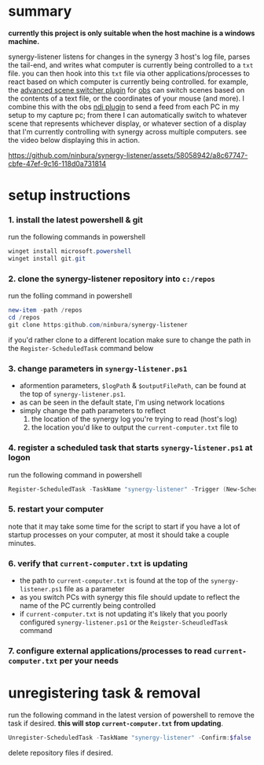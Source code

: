 # summary
**currently this project is only suitable when the host machine is a windows machine.** 

synergy-listener listens for changes in the synergy 3 host's log file, parses the tail-end, and writes what computer is currently being controlled to a `txt` file. you can then hook into this `txt` file via other applications/processes to react based on which computer is currently being controlled. for example, the [advanced scene switcher plugin](https://github.com/WarmUpTill/SceneSwitcher) for [obs](https://obsproject.com/) can switch scenes based on the contents of a text file, or the coordinates of your mouse (and more). I combine this with the obs [ndi plugin](https://github.com/obs-ndi/obs-ndi) to send a feed from each PC in my setup to my capture pc; from there I can automatically switch to whatever scene that represents whichever display, or whatever section of a display that I'm currently controlling with synergy across multiple computers. see the video below displaying this in action.

https://github.com/ninbura/synergy-listener/assets/58058942/a8c67747-cbfe-47ef-9c16-118d0a731814

# setup instructions

### 1. install the latest powershell & git
run the following commands in powershell
```powershell
winget install microsoft.powershell
winget install git.git
```

### 2. clone the synergy-listener repository into `c:/repos`
run the folling command in powershell
```powershell
new-item -path /repos
cd /repos
git clone https:github.com/ninbura/synergy-listener
```
if you'd rather clone to a different location make sure to change the path in the `Register-ScheduledTask` command below

### 3. change parameters in `synergy-listener.ps1`
- aformention parameters, `$logPath` & `$outputFilePath`, can be found at the top of `synergy-listener.ps1`.
- as can be seen in the default state, I'm using network locations
- simply change the path parameters to reflect
  1.  the location of the synergy log you're trying to read (host's log)
  2.  the location you'd like to output the `current-computer.txt` file to

### 4. register a scheduled task that starts `synergy-listener.ps1` at logon
run the following command in powershell
```powershell
Register-ScheduledTask -TaskName "synergy-listener" -Trigger (New-ScheduledTaskTrigger -AtLogon) -Action (New-ScheduledTaskAction -Execute "pwsh" -Argument "-WindowStyle Hidden -Command `"& c:/repos/synergy-listener/synergy-listener.ps1`"") -RunLevel Highest -Force;
```

### 5. restart your computer
note that it may take some time for the script to start if you have a lot of startup processes on your computer, at most it should take a couple minutes.

### 6. verify that `current-computer.txt` is updating
- the path to `current-computer.txt` is found at the top of the `synergy-listener.ps1` file as a parameter
- as you switch PCs with synergy this file should update to reflect the name of the PC currently being controlled
- if `current-computer.txt` is not updating it's likely that you poorly configured `synergy-listener.ps1` or the `Reigster-ScheudledTask` command

### 7. configure external applications/processes to read `current-computer.txt` per your needs

# unregistering task & removal
run the following command in the latest version of powershell to remove the task if desired. **this will stop `current-computer.txt` from updating**.
```powershell
Unregister-ScheduledTask -TaskName "synergy-listener" -Confirm:$false
```
delete repository files if desired.
